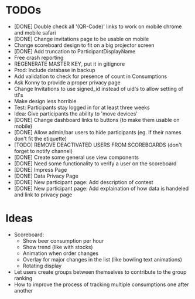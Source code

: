 # TODOs

- [DONE] Double check all '(QR-Code)' links to work on mobile chrome and mobile safari
- [DONE] Change invitations page to be usable on mobile
- Change scoreboard design to fit on a big projector screen
- [DONE] Add truncation to ParticipantDisplayName
- Free crash reporting
- REGENERATE MASTER KEY, put it in gitignore
- Prod: Include database in backup
- Add validation to check for presence of count in Consumptions
- Ask Konny to provide a proper privacy page
- Change Invitations to use signed_id instead of uid's to allow setting of ttl's
- Make design less horrible
- Test: Participants stay logged in for at least three weeks
- Idea: Give participants the ability to 'move devices'
- [DONE] Change dashboard links to buttons (to make them usable on mobile)
- [DONE] Allow admin/bar users to hide participants (eg. if their names don't fit the etiquette)
- [TODO] REMOVE DEACTIVATED USERS FROM SCOREBOARDS (don't forget to notify channel)
- [DONE] Create some general use view components
- [DONE] Need some functionality to verify a user on the scoreboard 
- [DONE] Impress Page
- [DONE] Data Privacy Page
- [DONE] New participant page: Add description of contest
- [DONE] New participant page: Add explaination of how data is handeled and link to privacy page

# Ideas
- Scoreboard: 
    - Show beer consumption per hour
    - Show trend (like with stocks)
    - Animation when order changes
    - Overlay for major changes in the list (like bowling text animations)
    - Rotating display
- Let users create groups between themselves to contribute to the group ranking
- How to improve the process of tracking multiple consumptions one after another
